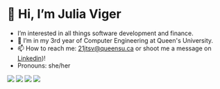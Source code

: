 #  **👋 Hi, I’m Julia Viger**
- I’m interested in all things software development and finance.
- 🌱 I’m in my 3rd year of Computer Engineering at Queen's University.
- 📫 How to reach me: 21jtsv@queensu.ca or shoot me a message on [Linkedin](https://www.linkedin.com/in/juliaviger/))!
-  Pronouns: she/her


![](https://raw.githubusercontent.com/juliaviger/github-analytics/master/generated/overview.svg#gh-dark-mode-only) ![](https://raw.githubusercontent.com/juliaviger/github-analytics/master/generated/overview.svg#gh-light-mode-only) ![](https://raw.githubusercontent.com/juliaviger/github-analytics/master/generated/languages.svg#gh-dark-mode-only) ![](https://raw.githubusercontent.com/juliaviger/github-analytics/master/generated/languages.svg#gh-light-mode-only)
<!---
juliavig/juliavig is a ✨ special ✨ repository because its `README.md` (this file) appears on your GitHub profile.
You can click the Preview link to take a look at your changes.
--->
